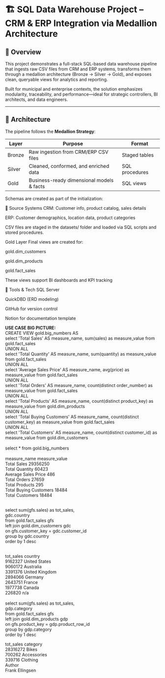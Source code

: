 # 🏗️ SQL Data Warehouse Project – CRM & ERP Integration via Medallion Architecture

## 📘 Overview

This project demonstrates a full-stack SQL-based data warehouse pipeline that ingests raw CSV files from CRM and ERP systems, transforms them through a medallion architecture (Bronze → Silver → Gold), and exposes clean, queryable views for analytics and reporting.

Built for municipal and enterprise contexts, the solution emphasizes modularity, traceability, and performance—ideal for strategic controllers, BI architects, and data engineers.

---

## 🧱 Architecture

The pipeline follows the **Medallion Strategy**:

| Layer   | Purpose                                  | Format         |
|---------|------------------------------------------|----------------|
| Bronze  | Raw ingestion from CRM/ERP CSV files     | Staged tables  |
| Silver  | Cleaned, conformed, and enriched data    | SQL procedures |
| Gold    | Business-ready dimensional models & facts| SQL views      |

Schemas are created as part of the initialization:


📂 Source Systems
CRM: Customer info, product catalog, sales details

ERP: Customer demographics, location data, product categories

CSV files are staged in the datasets/ folder and loaded via SQL scripts and stored procedures.

Gold Layer
Final views are created for:

gold.dim_customers

gold.dim_products

gold.fact_sales

These views support BI dashboards and KPI tracking

📌 Tools & Tech
SQL Server

QuickDBD (ERD modeling)

GitHub for version control

Notion for documentation template


**USE CASE BIG PICTURE:**<br>
CREATE VIEW gold.big_numbers AS<br>
select 'Total Sales' AS measure_name, sum(sales) as measure_value from gold.fact_sales<br>
UNION ALL<br>
select 'Total Quantity' AS measure_name, sum(quantity) as measure_value from gold.fact_sales<br>
UNION ALL<br>
select 'Average Sales Price' AS measure_name, avg(price) as measure_value from gold.fact_sales<br>
UNION ALL<br>
select 'Total Orders' AS measure_name, count(distinct order_number) as measure_value from gold.fact_sales<br>
UNION ALL<br>
select 'Total Products' AS measure_name, count(distinct product_key) as measure_value from gold.dim_products<br>
UNION ALL<br>
select 'Total Buying Customers' AS measure_name, count(distinct customer_key) as measure_value from gold.fact_sales<br>
UNION ALL<br>
select 'Total Customers' AS measure_name, count(distinct customer_id) as measure_value from gold.dim_customers<br>
<br>
select * from gold.big_numbers<br>
<br>
measure_name	measure_value<br>
Total Sales	29356250<br>
Total Quantity	60423<br>
Average Sales Price	486<br>
Total Orders	27659<br>
Total Products	295<br>
Total Buying Customers	18484<br>
Total Customers	18484<br>


<br>
select sum(gfs.sales) as tot_sales,<br>
gdc.country<br>
from gold.fact_sales gfs<br>
	left join gold.dim_customers gdc<br>
		on gfs.customer_key = gdc.customer_id<br>
group by gdc.country<br>
order by 1 desc<br>
<br>

tot_sales	country<br>
9162327	United States<br>
9060172	Australia<br>
3391376	United Kingdom<br>
2894066	Germany<br>
2643751	France<br>
1977738	Canada<br>
226820	n/a<br>
<br>
select sum(gfs.sales) as tot_sales,<br>
gdp.category<br>
from gold.fact_sales gfs<br>
	left join gold.dim_products gdp<br>
		on gfs.product_key = gdp.product_row_id<br>
group by gdp.category<br>
order by 1 desc<br>

tot_sales	category<br>
28316272	Bikes<br>
700262	Accessories<br>
339716	Clothing<br>
Author<br>
Frank Ellingsen
